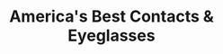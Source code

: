 ---
title: "America's Best Contacts & Eyeglasses"
url: /hixson/americas-best-contacts-and-eyeglasses/
shop: optician
---